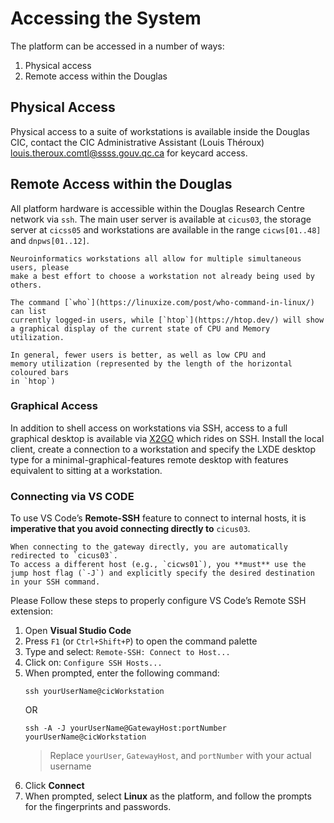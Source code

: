 # Accessing the System

The platform can be accessed in a number of ways:

1. Physical access
2. Remote access within the Douglas

## Physical Access

Physical access to a suite of workstations is available inside the Douglas CIC,
contact the CIC Administrative Assistant (Louis Théroux) <louis.theroux.comtl@ssss.gouv.qc.ca> for keycard access.

## Remote Access within the Douglas

All platform hardware is accessible within the Douglas Research Centre network
via `ssh`. The main user server is available at `cicus03`, the storage server
at `cicss05` and workstations are available in the range `cicws[01..48]` and
`dnpws[01..12]`.

```{admonition} Playing nice
Neuroinformatics workstations all allow for multiple simultaneous users, please
make a best effort to choose a workstation not already being used by others.

The command [`who`](https://linuxize.com/post/who-command-in-linux/) can list
currently logged-in users, while [`htop`](https://htop.dev/) will show
a graphical display of the current state of CPU and Memory utilization.

In general, fewer users is better, as well as low CPU and
memory utilization (represented by the length of the horizontal coloured bars
in `htop`)

```

### Graphical Access

In addition to shell access on workstations via SSH, access to a full graphical
desktop is available via [X2GO](https://wiki.x2go.org/doku.php) which rides on SSH.
Install the local client, create a connection to a workstation and specify
the LXDE desktop type for a minimal-graphical-features remote desktop
with features equivalent to sitting at a workstation.


### Connecting via VS CODE

To use VS Code’s **Remote-SSH** feature to connect to internal hosts, it is **imperative that you avoid connecting directly to** `cicus03`.

```{admonition} Notes on Connecting via the Gateway
When connecting to the gateway directly, you are automatically redirected to `cicus03`.  
To access a different host (e.g., `cicws01`), you **must** use the jump host flag (`-J`) and explicitly specify the desired destination in your SSH command.
```

Please Follow these steps to properly configure VS Code’s Remote SSH extension:

1. Open **Visual Studio Code**
2. Press `F1` (or `Ctrl+Shift+P`) to open the command palette
3. Type and select: `Remote-SSH: Connect to Host...`
4. Click on: `Configure SSH Hosts...`
5. When prompted, enter the following command:
   ```
   ssh yourUserName@cicWorkstation
   ```
   OR
   ```
   ssh -A -J yourUserName@GatewayHost:portNumber yourUserName@cicWorkstation
   ```
   > Replace `yourUser`, `GatewayHost`, and `portNumber` with your actual username
6. Click **Connect**
7. When prompted, select **Linux** as the platform, and follow the prompts for the fingerprints and passwords.
